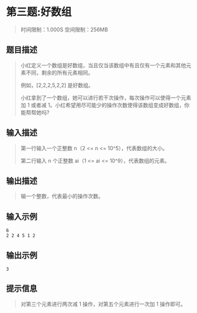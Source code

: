 # 第三题:好数组

>
> 时间限制：1.000S 空间限制：256MB
>

## 题目描述

>
> 小红定义一个数组是好数组，当且仅当该数组中有且仅有一个元素和其他元素不同，剩余的所有元素相同。
> 
> 例如，[2,2,2,5,2,2] 是好数组。
> 
> 小红拿到了一个数组，她可以进行若干次操作，每次操作可以使得一个元素加 1 或者减 1。小红希望用尽可能少的操作次数使得该数组变成好数组，你能帮帮她吗?
>

## 输入描述

>
> 第一行输入一个正整数 n（2 <= n <= 10^5），代表数组的大小。
> 
> 第二行输入 n 个正整数 ai（1 <= ai <= 10^9），代表数组的元素。
>

## 输出描述

>
> 输一个整数，代表最小的操作次数。
>

## 输入示例

```
6
2 2 4 5 1 2
```


## 输出示例

```
3
```

## 提示信息
>
> 对第三个元素进行两次减 1 操作，对第五个元素进行一次加 1 操作即可。
> 